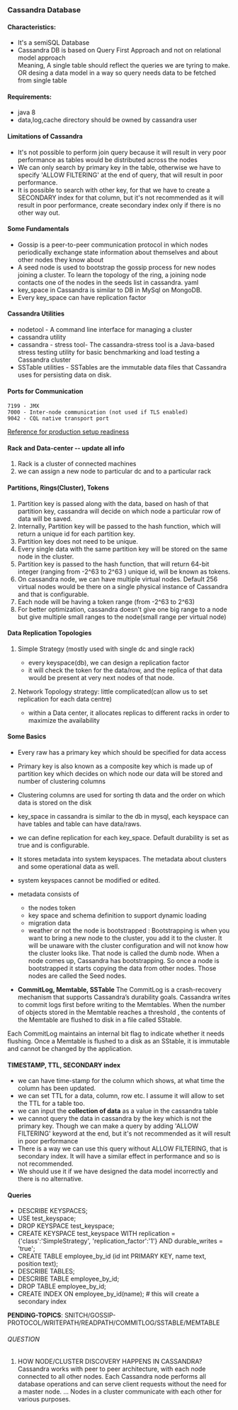 ### Cassandra Database
#### Characteristics:
- It's a semiSQL Database
- Cassandra DB is based on Query First Approach and not on relational model approach <br/>
  Meaning, A single table should reflect the queries we are tyring to make. OR desing a data model in a way so query needs data to be fetched from single table <br/>

#### Requirements: 
- java 8
- data,log,cache directory should be owned by cassandra user

#### Limitations of Cassandra
- It's not possible to perform join query because it will result in very poor performance as tables would be distributed across the nodes
- We can only search by primary key in the table, otherwise we have to specify 'ALLOW FILTERING' at the end of query, that will result in poor performance.
- It is possible to search with other key, for that we have to create a SECONDARY index for that column, but it's not recommended as it will result  in poor performance, create secondary index only if there is no other way out.

#### Some Fundamentals
- Gossip is a peer-to-peer communication protocol in which nodes periodically exchange state information about themselves and about other nodes they know about
- A seed node is used to bootstrap the gossip process for new nodes joining a cluster. To learn the topology of the ring, a joining node contacts one of the nodes in the seeds list in cassandra. yaml
- key_space in Cassandra is similar to DB in MySql on MongoDB.
- Every key_space can have replication factor
#### Cassandra Utilities  
- nodetool - A command line interface for managing a cluster
- cassandra utility
- cassandra - stress tool- The cassandra-stress tool is a Java-based stress testing utility for basic benchmarking and load testing a Cassandra cluster
- SSTable utilities - SSTables are the immutable data files that Cassandra uses for persisting data on disk.

#### Ports for Communication
```
7199 - JMX
7000 - Inter-node communication (not used if TLS enabled) 
9042 - CQL native transport port  
```
[Reference for production setup readiness](https://docs.datastax.com/en/dse-planning/doc/)

#### Rack and Data-center -- update all info
1. Rack is a cluster of connected machines
2. we can assign a new node to particular dc and to a particular rack

#### Partitions, Rings(Cluster), Tokens
1. Partition key is passed along with the data, based on hash of that partition key, cassandra will decide on which node a particular row of data will be saved.
2. Internally, Partition key will be passed to the hash function, which will return a unique id for each partition key.
3. Partition key does not need to be unique.
4. Every single data with the same partition key will be stored on the same node in the cluster.
5. Partition key is passed to the hash function, that will return 64-bit integer (ranging from -2^63 to 2^63 ) unique id, will be known as tokens.
6. On cassandra node, we can have multiple virtual nodes. Default 256 virtual nodes would be there on a single physical instance of Cassandra and that is configurable.
7. Each node will be having a token range (from -2^63 to 2^63)
8. For better optimization, cassandra doesn't give one big range to a node but give multiple small ranges to the node(small range per virtual node)

#### Data Replication Topologies
1. Simple Strategy (mostly used with single dc and single rack)
	- every keyspace(db), we can design a replication factor
	- it will check the token for the data/row, and the replica of that data would be present at very next nodes of that node.

2. Network Topology strategy: little complicated(can allow us to set replication for each data centre)
	- within a Data center, it allocates replicas to different racks in order to maximize the availability

#### Some Basics
- Every raw has a primary key which should be specified for data access
- Primary key is also known as a composite key which is made up of partition key which decides on which node our data will be stored and number of clustering columns 
- Clustering columns are used for sorting th data and the order on which data is stored on the disk
- key_space in cassandra is similar to the db in mysql, each keyspace can have tables and table can have data/raws.
- we can define replication for each key_space. Default durability is set as true and is configurable.
- It stores metadata into system keyspaces. The metadata about clusters and some operational data as well.
- system keyspaces cannot be modified or edited.
- metadata  consists of
	- the nodes token
	- key space and schema definition to support dynamic loading
	- migration data
	- weather or not the node is bootstrapped : Bootstrapping is when you want to bring a new node to the cluster, you add it to the cluster.  It will be unaware with the cluster configuration and will not know how the cluster looks like. That node is called the dumb node. When a node comes up, Cassandra has bootstrapping. So once a node is bootstrapped it starts copying the data from other nodes. Those nodes are called the Seed nodes.
	
- **CommitLog, Memtable, SSTable**
The CommitLog is a crash-recovery mechanism that supports Cassandra’s durability goals. Cassandra writes to commit logs first before writing to the Memtables. When the number of objects stored in the Memtable reaches a threshold , the contents of the Memtable are flushed to disk in a file called SStable.

Each CommitLog maintains an internal bit flag to indicate whether it needs flushing. Once a Memtable is flushed to a disk as an SStable, it is immutable and cannot be changed by the application.


#### TIMESTAMP, TTL, SECONDARY index 
* we can have time-stamp for the column which shows, at what time the column has been updated. 
* we can set TTL for a data, column, row etc. I assume it will allow to set the TTL for a table too.
* we can input the **collection of data** as a value in the cassandra table
* we cannot query the data in cassandra by the key which is not the primary key. Though we can make a query by adding 'ALLOW FILTERING' keyword at the end, but it's not recommended as it will result in poor performance
* There is a way we can use this query without ALLOW FILTERING, that is secondary index. It will have a similar effect in performance and so is not recommended.
* We should use it if we have designed the data model incorrectly and there is no alternative.

#### Queries
 - DESCRIBE KEYSPACES;
 - USE test_keyspace;
 - DROP KEYSPACE test_keyspace;
 - CREATE KEYSPACE test_keyspace WITH replication = {'class':'SimpleStrategy', 'replication_factor':'1'} AND durable_writes = 'true';
 - CREATE TABLE employee_by_id (id int PRIMARY KEY, name text, position text);
 - DESCRIBE TABLES;
 - DESCRIBE TABLE employee_by_id;
 - DROP TABLE employee_by_id;
 - CREATE INDEX ON employee_by_id(name); # this will create a secondary index

**PENDING-TOPICS**: SNITCH/GOSSIP-PROTOCOL/WRITEPATH/READPATH/COMMITLOG/SSTABLE/MEMTABLE
###### QUESTION
1. HOW NODE/CLUSTER DISCOVERY HAPPENS IN CASSANDRA?<br/>
Cassandra works with peer to peer architecture, with each node connected to all other nodes. Each Cassandra node performs all database operations and can serve client requests without the need for a master node. ... Nodes in a cluster communicate with each other for various purposes.
